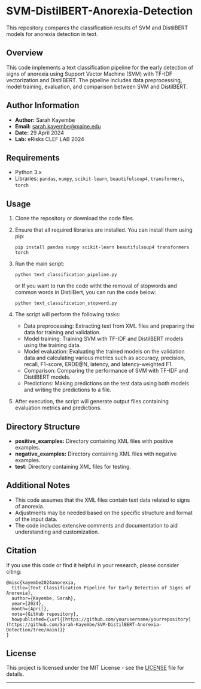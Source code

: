 # SVM-DistilBERT-Anorexia-Detection
This repository compares the classification results of SVM and DistilBERT models for anorexia detection in text.

## Overview

This code implements a text classification pipeline for the early detection of signs of anorexia using Support Vector Machine (SVM) with TF-IDF vectorization and DistilBERT. The pipeline includes data preprocessing, model training, evaluation, and comparison between SVM and DistilBERT.

## Author Information

- **Author:** Sarah Kayembe
- **Email:** sarah.kayembe@maine.edu
- **Date:** 29 April 2024
- **Lab:** eRisks CLEF LAB 2024

## Requirements

- Python 3.x
- Libraries: `pandas`, `numpy`, `scikit-learn`, `beautifulsoup4`, `transformers`, `torch`

## Usage

1. Clone the repository or download the code files.

2. Ensure that all required libraries are installed. You can install them using pip:

   ```
   pip install pandas numpy scikit-learn beautifulsoup4 transformers torch
   ```

3. Run the main script:

   ```
   python text_classification_pipeline.py
   ```
   or
   If you want to run the code witht the removal of stopwords and common words in DistilBert, you can run the code below:
   
   ```
   python text_classification_stopword.py
   ```

5. The script will perform the following tasks:

   - Data preprocessing: Extracting text from XML files and preparing the data for training and validation.
   - Model training: Training SVM with TF-IDF and DistilBERT models using the training data.
   - Model evaluation: Evaluating the trained models on the validation data and calculating various metrics such as accuracy, precision, recall, F1-score, ERDE@N, latency, and latency-weighted F1.
   - Comparison: Comparing the performance of SVM with TF-IDF and DistilBERT models.
   - Predictions: Making predictions on the test data using both models and writing the predictions to a file.

6. After execution, the script will generate output files containing evaluation metrics and predictions.

## Directory Structure

- **positive_examples:** Directory containing XML files with positive examples.
- **negative_examples:** Directory containing XML files with negative examples.
- **test:** Directory containing XML files for testing.

## Additional Notes

- This code assumes that the XML files contain text data related to signs of anorexia.
- Adjustments may be needed based on the specific structure and format of the input data.
- The code includes extensive comments and documentation to aid understanding and customization.

## Citation

If you use this code or find it helpful in your research, please consider citing:

```
@misc{kayembe2024anorexia,
  title={Text Classification Pipeline for Early Detection of Signs of Anorexia},
  author={Kayembe, Sarah},
  year={2024},
  month={April},
  note={GitHub repository},
  howpublished={\url{[https://github.com/yourusername/yourrepository](https://github.com/Sarah-Kayembe/SVM-DistilBERT-Anorexia-Detection/tree/main)}}
}
```

## License

This project is licensed under the MIT License - see the [LICENSE](LICENSE) file for details.

---

